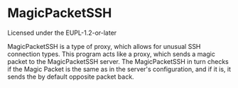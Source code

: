 # MagicPacketSSH
Licensed under the EUPL-1.2-or-later

MagicPacketSSH is a type of proxy, which allows for unusual SSH connection types.
This program acts like a proxy, which sends a magic packet to the MagicPacketSSH server. 
The MagicPacketSSH in turn checks if the Magic Packet is the same as in the server's configuration, and if it is, it sends the by default opposite packet back.
